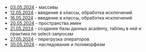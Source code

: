 - [03.05.2024](03.05.2024) - массивы
- [12.05.2024](12.05.2024) - введение в классы, обработка исключений
- [16.05.2024](16.05.2024) - введение в классы, обработка исключений
- [20.05.2024](20.05.2024) - пространства имен
- [21.05.2024](21.05.2024) - создание базы данных academy, таблиц в ней и практика по select-запросам
- [27.05.2024](27.05.2024) - перегрузка операторов
- [30.05.2024](30.05.2024) - наследование и полиморфизм
